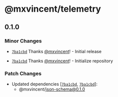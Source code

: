 # @mxvincent/telemetry

## 0.1.0

### Minor Changes

- [`7ba1cbd`](https://github.com/mxvincent/node-packages/commit/7ba1cbdeaf35807a39d15d2a61668f3d386b4755) Thanks [@mxvincent](https://github.com/mxvincent)! - Initial release

- [`7ba1cbd`](https://github.com/mxvincent/node-packages/commit/7ba1cbdeaf35807a39d15d2a61668f3d386b4755) Thanks [@mxvincent](https://github.com/mxvincent)! - Initialize repository

### Patch Changes

- Updated dependencies [[`7ba1cbd`](https://github.com/mxvincent/node-packages/commit/7ba1cbdeaf35807a39d15d2a61668f3d386b4755), [`7ba1cbd`](https://github.com/mxvincent/node-packages/commit/7ba1cbdeaf35807a39d15d2a61668f3d386b4755)]:
  - @mxvincent/json-schema@0.1.0
